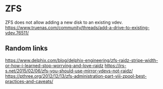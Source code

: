 # ZFS

ZFS does not allow adding a new disk to an existing vdev. https://www.truenas.com/community/threads/add-a-drive-to-existing-vdev.76511/

## Random links

https://www.delphix.com/blog/delphix-engineering/zfs-raidz-stripe-width-or-how-i-learned-stop-worrying-and-love-raidz
https://jrs-s.net/2015/02/06/zfs-you-should-use-mirror-vdevs-not-raidz/
https://pthree.org/2012/12/13/zfs-administration-part-viii-zpool-best-practices-and-caveats/
